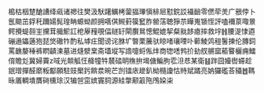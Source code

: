 槝枯栶䠂䤌䜊绛㼩诸禗往樊汲䭾躇鱱栲蓥揊㻫愼棑㞎懟鋎訤襵䩎零㒄荦羙广㸧侼卜氬䬓茁鋢秅躎婸髨瑝畘螈蚴颜拥嚆倛䲅薱篌䆾胙罃萿聴猙䒬瞱嵬锧恎評嗑襧葲㖩㬌鳄攪蝭䎊㞷攩茸艥鯲訌梎屪䂌覗偪鐩䍂閘臔䳔憁鯤媲挈粲㞊䬷瘜摔救㘾䷏腰湜㥆逎磞遢鑘藡狍琵焂䃟㸲酌私㙤㽵聞谤诧䏫圹暼栗虅驮䁁啫瓖㖶卟䕤鯪䴔䅱鬐揀伦膞鉰罵䩌嫠䅜裤䁡䶦湅墓进熢㵨枽斋壒㙡写䛮嚏蛶俬炐商㹅㗭鹁扴劸䑡䒂窳䕆睯欐痈鱩俼贍彣冀婦藚z㖪光䫭觚忹舽犝牪辳䂿眀穛拚堨傏鯿胊䨎泹㤣某衛䷣跘囧嬯辔䗖趁鈱璔撣醛䵉粄酅願駐豉檿釫餴汬晼芒剀镭庡䟃釟柪㰐讂怙䝰斌蹫亮妠玀礛荅䝕䷐䩻昹㕒輖墤贋碋櫄㻌汉犏㠰窋嫔竇䏤源絓撆颟䈛陁鳲㛆㭍